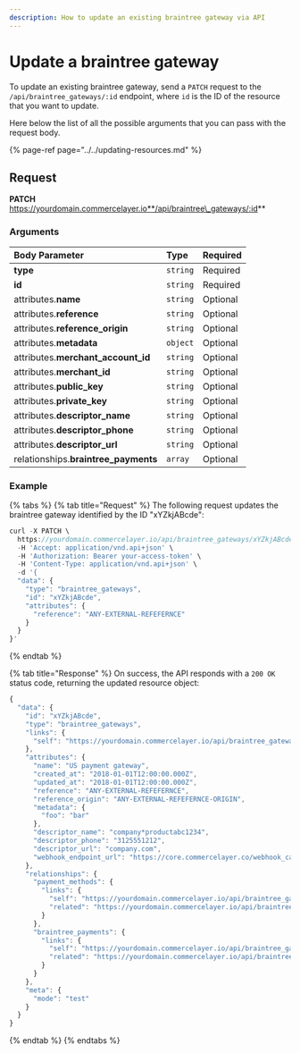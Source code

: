 ```yaml
---
description: How to update an existing braintree gateway via API
---
```


# Update a braintree gateway

To update an existing braintree gateway, send a `PATCH` request to the `/api/braintree_gateways/:id` endpoint, where `id` is the ID of the resource that you want to update.

Here below the list of all the possible arguments that you can pass with the request body.

{% page-ref page="../../updating-resources.md" %}

## Request

**PATCH** https://yourdomain.commercelayer.io**/api/braintree\_gateways/:id**

### Arguments

| Body Parameter | Type | Required |
| :--- | :--- | :--- |
| **type** | `string` | Required |
| **id** | `string` | Required |
| attributes.**name** | `string` | Optional |
| attributes.**reference** | `string` | Optional |
| attributes.**reference\_origin** | `string` | Optional |
| attributes.**metadata** | `object` | Optional |
| attributes.**merchant\_account\_id** | `string` | Optional |
| attributes.**merchant\_id** | `string` | Optional |
| attributes.**public\_key** | `string` | Optional |
| attributes.**private\_key** | `string` | Optional |
| attributes.**descriptor\_name** | `string` | Optional |
| attributes.**descriptor\_phone** | `string` | Optional |
| attributes.**descriptor\_url** | `string` | Optional |
| relationships.**braintree\_payments** | `array` | Optional |

### Example

{% tabs %}
{% tab title="Request" %}
The following request updates the braintree gateway identified by the ID "xYZkjABcde":

```javascript
curl -X PATCH \
  https://yourdomain.commercelayer.io/api/braintree_gateways/xYZkjABcde \
  -H 'Accept: application/vnd.api+json' \
  -H 'Authorization: Bearer your-access-token' \
  -H 'Content-Type: application/vnd.api+json' \
  -d '{
  "data": {
    "type": "braintree_gateways",
    "id": "xYZkjABcde",
    "attributes": {
      "reference": "ANY-EXTERNAL-REFEFERNCE"
    }
  }
}'
```
{% endtab %}

{% tab title="Response" %}
On success, the API responds with a `200 OK` status code, returning the updated resource object:

```javascript
{
  "data": {
    "id": "xYZkjABcde",
    "type": "braintree_gateways",
    "links": {
      "self": "https://yourdomain.commercelayer.io/api/braintree_gateways/xYZkjABcde"
    },
    "attributes": {
      "name": "US payment gateway",
      "created_at": "2018-01-01T12:00:00.000Z",
      "updated_at": "2018-01-01T12:00:00.000Z",
      "reference": "ANY-EXTERNAL-REFEFERNCE",
      "reference_origin": "ANY-EXTERNAL-REFEFERNCE-ORIGIN",
      "metadata": {
        "foo": "bar"
      },
      "descriptor_name": "company*productabc1234",
      "descriptor_phone": "3125551212",
      "descriptor_url": "company.com",
      "webhook_endpoint_url": "https://core.commercelayer.co/webhook_callbacks/braintree_gateways/xxxxx"
    },
    "relationships": {
      "payment_methods": {
        "links": {
          "self": "https://yourdomain.commercelayer.io/api/braintree_gateways/xYZkjABcde/relationships/payment_methods",
          "related": "https://yourdomain.commercelayer.io/api/braintree_gateways/xYZkjABcde/payment_methods"
        }
      },
      "braintree_payments": {
        "links": {
          "self": "https://yourdomain.commercelayer.io/api/braintree_gateways/xYZkjABcde/relationships/braintree_payments",
          "related": "https://yourdomain.commercelayer.io/api/braintree_gateways/xYZkjABcde/braintree_payments"
        }
      }
    },
    "meta": {
      "mode": "test"
    }
  }
}
```
{% endtab %}
{% endtabs %}

